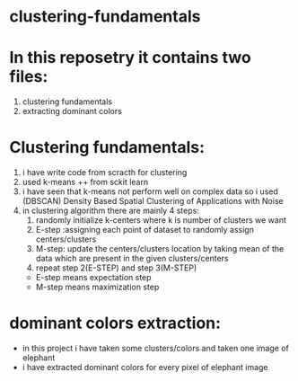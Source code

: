 # clustering-fundamentals
# In this reposetry it contains two files:
1. clustering fundamentals
2. extracting dominant colors
# Clustering fundamentals:
1. i have write code from scracth for clustering 
2. used k-means ++ from sckit learn
3. i have seen that k-means not perform well on complex data so i used (DBSCAN) Density Based Spatial Clustering of Applications with Noise
4. in clustering algorithm there are mainly 4 steps:
    1. randomly initialize k-centers where k is number of clusters we want
    2. E-step :assigning each point of dataset to randomly assign centers/clusters
    3. M-step: update the centers/clusters location by taking mean of the data which are present in the given clusters/centers
    4. repeat step 2(E-STEP) and step 3(M-STEP)
    * E-step means expectation step
    * M-step means maximization step
# dominant colors extraction:
* in this project i have taken some clusters/colors and taken one image of elephant
* i have extracted dominant colors for every pixel of elephant image 
